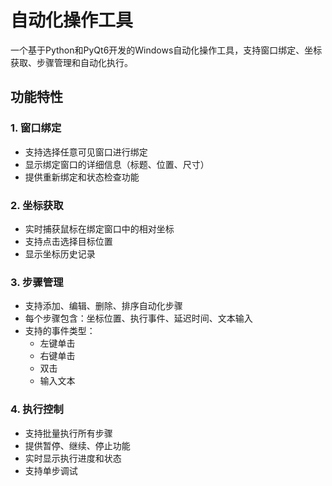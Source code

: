 # 自动化操作工具

一个基于Python和PyQt6开发的Windows自动化操作工具，支持窗口绑定、坐标获取、步骤管理和自动化执行。

## 功能特性

### 1. 窗口绑定
- 支持选择任意可见窗口进行绑定
- 显示绑定窗口的详细信息（标题、位置、尺寸）
- 提供重新绑定和状态检查功能

### 2. 坐标获取
- 实时捕获鼠标在绑定窗口中的相对坐标
- 支持点击选择目标位置
- 显示坐标历史记录

### 3. 步骤管理
- 支持添加、编辑、删除、排序自动化步骤
- 每个步骤包含：坐标位置、执行事件、延迟时间、文本输入
- 支持的事件类型：
  - 左键单击
  - 右键单击
  - 双击
  - 输入文本

### 4. 执行控制
- 支持批量执行所有步骤
- 提供暂停、继续、停止功能
- 实时显示执行进度和状态
- 支持单步调试
